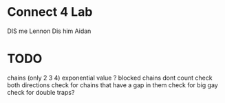 # Connect 4 Lab
DIS me
Lennon
Dis him
Aidan

# TODO
chains (only 2 3 4)
exponential value ?
blocked chains dont count
check both directions
check for chains that have a gap in them
check for big gay
check for double traps?
